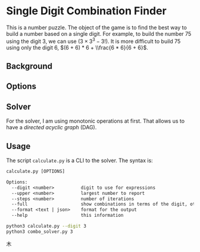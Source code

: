 # Single Digit Combination Finder

This is a number puzzle.
The object of the game is to find the best way to build a number based on a single digit.
For example, to build the number $75$ using the digit $3$, we can use $(3 \times 3^3 - 3!)$.
It is more difficult to build $75$ using only the digit $6$, $(6 + 6) * 6 + \\frac{6 * 6}{6 + 6}$.

## Background

## Options

## Solver

For the solver, I am using monotonic operations at first.
That allows us to have a _directed acyclic graph_ (DAG).

## Usage

The script `calculate.py` is a CLI to the solver.
The syntax is:

```txt
calculate.py [OPTIONS]

Options:
  --digit <number>          digit to use for expressions
  --upper <number>          largest number to report
  --steps <number>          number of iterations
  --full                    show combinations in terms of the digit, otherwise use expanded values
  --format <text | json>    format for the output
  --help                    this information
```


```sh
python3 calculate.py --digit 3
python3 combo_solver.py 3
```

木
